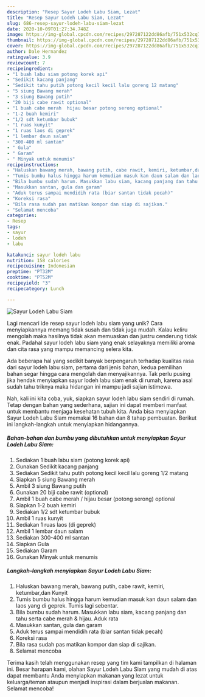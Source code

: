 ```yaml
---
description: "Resep Sayur Lodeh Labu Siam, Lezat"
title: "Resep Sayur Lodeh Labu Siam, Lezat"
slug: 686-resep-sayur-lodeh-labu-siam-lezat
date: 2020-10-09T01:27:34.748Z
image: https://img-global.cpcdn.com/recipes/297287122dd86afb/751x532cq70/sayur-lodeh-labu-siam-foto-resep-utama.jpg
thumbnail: https://img-global.cpcdn.com/recipes/297287122dd86afb/751x532cq70/sayur-lodeh-labu-siam-foto-resep-utama.jpg
cover: https://img-global.cpcdn.com/recipes/297287122dd86afb/751x532cq70/sayur-lodeh-labu-siam-foto-resep-utama.jpg
author: Dale Hernandez
ratingvalue: 3.9
reviewcount: 7
recipeingredient:
- "1 buah labu siam potong korek api"
- "Sedikit kacang panjang"
- "Sedikit tahu putih potong kecil kecil lalu goreng 12 matang"
- "5 siung Bawang merah"
- "3 siung Bawang putih"
- "20 biji cabe rawit optional"
- "1 buah cabe merah  hijau besar potong serong optional"
- "1-2 buah kemiri"
- "1/2 sdt ketumbar bubuk"
- "1 ruas kunyit"
- "1 ruas laos di geprek"
- "1 lembar daun salam"
- "300-400 ml santan"
- " Gula"
- " Garam"
- " Minyak untuk menumis"
recipeinstructions:
- "Haluskan bawang merah, bawang putih, cabe rawit, kemiri, ketumbar,dan Kunyit"
- "Tumis bumbu halus hingga harum kemudian masuk kan daun salam dan laos yang di geprek. Tumis lagi sebentar."
- "Bila bumbu sudah harum. Masukkan labu siam, kacang panjang dan tahu serta cabe merah &amp; hijau. Aduk rata"
- "Masukkan santan, gula dan garam"
- "Aduk terus sampai mendidih rata (biar santan tidak pecah)"
- "Koreksi rasa"
- "Bila rasa sudah pas matikan kompor dan siap di sajikan."
- "Selamat mencoba"
categories:
- Resep
tags:
- sayur
- lodeh
- labu

katakunci: sayur lodeh labu 
nutrition: 158 calories
recipecuisine: Indonesian
preptime: "PT32M"
cooktime: "PT52M"
recipeyield: "3"
recipecategory: Lunch

---
```



![Sayur Lodeh Labu Siam](https://img-global.cpcdn.com/recipes/297287122dd86afb/751x532cq70/sayur-lodeh-labu-siam-foto-resep-utama.jpg)

Lagi mencari ide resep sayur lodeh labu siam yang unik? Cara menyiapkannya memang tidak susah dan tidak juga mudah. Kalau keliru mengolah maka hasilnya tidak akan memuaskan dan justru cenderung tidak enak. Padahal sayur lodeh labu siam yang enak selayaknya memiliki aroma dan cita rasa yang mampu memancing selera kita.



Ada beberapa hal yang sedikit banyak berpengaruh terhadap kualitas rasa dari sayur lodeh labu siam, pertama dari jenis bahan, kedua pemilihan bahan segar hingga cara mengolah dan menyajikannya. Tak perlu pusing jika hendak menyiapkan sayur lodeh labu siam enak di rumah, karena asal sudah tahu triknya maka hidangan ini mampu jadi sajian istimewa.


Nah, kali ini kita coba, yuk, siapkan sayur lodeh labu siam sendiri di rumah. Tetap dengan bahan yang sederhana, sajian ini dapat memberi manfaat untuk membantu menjaga kesehatan tubuh kita. Anda bisa menyiapkan Sayur Lodeh Labu Siam memakai 16 bahan dan 8 tahap pembuatan. Berikut ini langkah-langkah untuk menyiapkan hidangannya.

<!--inarticleads1-->

##### Bahan-bahan dan bumbu yang dibutuhkan untuk menyiapkan Sayur Lodeh Labu Siam:

1. Sediakan 1 buah labu siam (potong korek api)
1. Gunakan Sedikit kacang panjang
1. Sediakan Sedikit tahu putih potong kecil kecil lalu goreng 1/2 matang
1. Siapkan 5 siung Bawang merah
1. Ambil 3 siung Bawang putih
1. Gunakan 20 biji cabe rawit (optional)
1. Ambil 1 buah cabe merah / hijau besar (potong serong) optional
1. Siapkan 1-2 buah kemiri
1. Sediakan 1/2 sdt ketumbar bubuk
1. Ambil 1 ruas kunyit
1. Sediakan 1 ruas laos (di geprek)
1. Ambil 1 lembar daun salam
1. Sediakan 300-400 ml santan
1. Siapkan  Gula
1. Sediakan  Garam
1. Gunakan  Minyak untuk menumis




<!--inarticleads2-->

##### Langkah-langkah menyiapkan Sayur Lodeh Labu Siam:

1. Haluskan bawang merah, bawang putih, cabe rawit, kemiri, ketumbar,dan Kunyit
1. Tumis bumbu halus hingga harum kemudian masuk kan daun salam dan laos yang di geprek. Tumis lagi sebentar.
1. Bila bumbu sudah harum. Masukkan labu siam, kacang panjang dan tahu serta cabe merah &amp; hijau. Aduk rata
1. Masukkan santan, gula dan garam
1. Aduk terus sampai mendidih rata (biar santan tidak pecah)
1. Koreksi rasa
1. Bila rasa sudah pas matikan kompor dan siap di sajikan.
1. Selamat mencoba




Terima kasih telah menggunakan resep yang tim kami tampilkan di halaman ini. Besar harapan kami, olahan Sayur Lodeh Labu Siam yang mudah di atas dapat membantu Anda menyiapkan makanan yang lezat untuk keluarga/teman ataupun menjadi inspirasi dalam berjualan makanan. Selamat mencoba!
